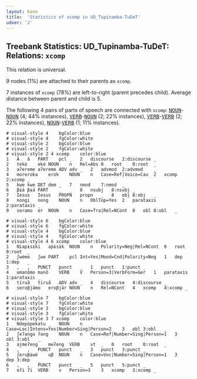 ```yaml
---
layout: base
title:  'Statistics of xcomp in UD_Tupinamba-TuDeT'
udver: '2'
---
```


## Treebank Statistics: UD_Tupinamba-TuDeT: Relations: `xcomp`

This relation is universal.

9 nodes (1%) are attached to their parents as `xcomp`.

7 instances of `xcomp` (78%) are left-to-right (parent precedes child).
Average distance between parent and child is 5.

The following 4 pairs of parts of speech are connected with `xcomp`: <tt><a href="tpn_tudet-pos-NOUN.html">NOUN</a></tt>-<tt><a href="tpn_tudet-pos-NOUN.html">NOUN</a></tt> (4; 44% instances), <tt><a href="tpn_tudet-pos-VERB.html">VERB</a></tt>-<tt><a href="tpn_tudet-pos-NOUN.html">NOUN</a></tt> (2; 22% instances), <tt><a href="tpn_tudet-pos-VERB.html">VERB</a></tt>-<tt><a href="tpn_tudet-pos-VERB.html">VERB</a></tt> (2; 22% instances), <tt><a href="tpn_tudet-pos-NOUN.html">NOUN</a></tt>-<tt><a href="tpn_tudet-pos-VERB.html">VERB</a></tt> (1; 11% instances).


~~~ conllu
# visual-style 4	bgColor:blue
# visual-style 4	fgColor:white
# visual-style 2	bgColor:blue
# visual-style 2	fgColor:white
# visual-style 2 4 xcomp	color:blue
1	Ã	ã	PART	pcl	_	2	discourse	2:discourse	_
2	tekó	ekó	NOUN	n	Rel=Abs	0	root	0:root	_
3	aʔereme	aʔereme	ADV	adv	_	2	advmod	2:advmod	_
4	moreroka	erok	NOUN	n	Case=Ref|Voice=Cau	2	xcomp	2:xcomp	_
5	kwe	kwe	DET	dem	_	7	nmod	7:nmod	_
6	βɨá	βɨá	PART	_	_	8	nsubj	8:nsubj	_
7	Iesus	Iesus	PROPN	propn	_	8	obj	8:obj	_
8	nongi	nong	NOUN	n	OblTop=Yes	2	parataxis	2:parataxis	_
9	seramo	er	NOUN	n	Case=Tra|Rel=NCont	8	obl	8:obl	_

~~~


~~~ conllu
# visual-style 6	bgColor:blue
# visual-style 6	fgColor:white
# visual-style 4	bgColor:blue
# visual-style 4	fgColor:white
# visual-style 4 6 xcomp	color:blue
1	Niapɨsɨki	apɨsɨk	NOUN	n	Polarity=Neg|Rel=NCont	0	root	0:root	_
2	ʃwémo	ʃwe	PART	pcl	Int=Yes|Mood=Cnd|Polarity=Neg	1	dep	1:dep	_
3	,	,	PUNCT	punct	_	1	punct	1:punct	_
4	omanõmo	manõ	VERB	V	Person=3|VerbForm=Ger	1	parataxis	1:parataxis	_
5	tiruã	tiruã	ADV	adv	_	4	discourse	4:discourse	_
6	seroβjámo	eroβjár	NOUN	n	Rel=NCont	4	xcomp	4:xcomp	_

~~~


~~~ conllu
# visual-style 7	bgColor:blue
# visual-style 7	fgColor:white
# visual-style 3	bgColor:blue
# visual-style 3	fgColor:white
# visual-style 3 7 xcomp	color:blue
1	Ndepópekatu	_	NOUN	n	Case=Loc|Intens=Yes|Number=Sing|Person=2	3	obl	3:obl	_
2	ʃeʔanga	ʔang	NOUN	n	Case=Ref|Number=Sing|Person=1	3	obl	3:obl	_
3	ajmeʔeng	meʔeng	VERB	vt	_	0	root	0:root	_
4	,	,	PUNCT	punct	_	3	punct	3:punct	_
5	ʃeruβɨwé	uβ	NOUN	n	Case=Voc|Number=Sing|Person=1	3	dep	3:dep	_
6	,	,	PUNCT	punct	_	5	punct	5:punct	_
7	eʔi	ʔi	VERB	v	Person=3	3	xcomp	3:xcomp	_

~~~


